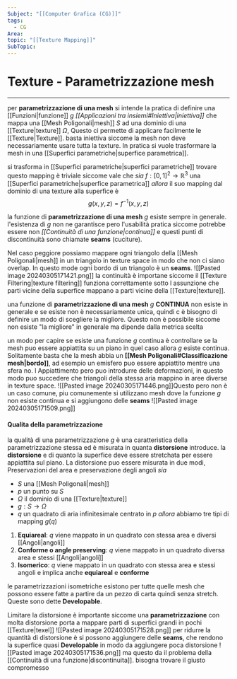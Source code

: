 ```yaml
---
Subject: "[[Computer Grafica (CG)]]"
tags:
  - CG
Area: 
topic: "[[Texture Mapping]]"
SubTopic:
---
```


# Texture - Parametrizzazione mesh
---
per __parametrizzazione di una mesh__ si intende la pratica di definire una [[Funzioni|funzione]] $g$ _[[Applicazioni tra insiemi#Iniettiva|iniettiva]]_ che mappa  una [[Mesh Poligonali|mesh]] $S$ ad una dominio di una [[Texture|texture]] $\Omega$, Questo ci permette di applicare facilmente le [[Texture|Texture]]. basta iniettiva siccome la mesh non deve necessariamente usare tutta la texture.
In pratica si vuole trasformare la mesh in una [[Superfici parametriche|superfice parametrica]].


si trasforma in [[Superfici parametriche|superfici parametriche]] trovare questo mapping è triviale siccome vale che
_sia_ $f:[0,1]^2\to\mathbb{R}^3$ una [[Superfici parametriche|superfice parametrica]]
_allora_ il suo mapping dal dominio di una texture alla superfice è $$g(x,y,z)=f^{-1}(x,y,z)$$


la funzione di __parametrizzazione di una mesh__ $g$ esiste sempre in generale.
l'esistenza di $g$ non ne garantisce pero l'usabilità pratica siccome potrebbe essere non _[[Continuità di una funzione|continua]]_ e questi punti di discontinuità sono chiamate __seams__  (cuciture).

Nel caso peggiore possiamo mappare ogni triangolo della [[Mesh Poligonali|mesh]] in un triangolo in texture space in modo che non ci siano overlap. In questo mode ogni bordo di un triangolo è un __seams__.
![[Pasted image 20240305171421.png]]
la continuità è importane siccome il [[Texture Filtering|texture filtering]]  funziona correttamente sotto l assunzione che parti vicine della superfice mappano a parti vicine della [[Texture|texture]].

una funzione di __parametrizzazione di una mesh__ $g$ __CONTINUA__ non esiste in generale e se esiste non è necessariamente unica, quindi c è bisogno di definire un modo di scegliere la migliore. Questo non è possibile siccome non esiste "la migliore" in generale ma dipende dalla metrica scelta

un modo per capire se esiste una funzione $g$ continua è controllare se la mesh puo essere appiattita su un piano in quel caso allora $g$ esiste continua. Solitamente basta che la mesh abbia un __[[Mesh Poligonali#Classificazione mesh|bordo]]__, ad esempio un emisfero puo essere appiattito mentre una sfera no.
l Appiattimento pero puo introdurre delle deformazioni, in questo modo puo succedere che triangoli della stessa aria mappino in aree diverse in texture space. 
![[Pasted image 20240305171446.png]]Questo pero non è un caso comune, piu comunemente si utilizzano mesh dove la funzione $g$ non esiste continua e si aggiungono delle __seams__ 
![[Pasted image 20240305171509.png]]

#### Qualita della parametrizzazione
la qualità di una parametrizzazione $g$ è una caratteristica della parametrizzazione stessa ed è misurata in quanta __distorsione__ introduce. la __distorsione__ e di quanto  la superfice deve essere stretchata per essere appiattita sul piano. La distorsione puo essere misurata in due modi, Preservazioni del area e preservazione degli angoli
_sia_
- $S$ una [[Mesh Poligonali|mesh]]
- $p$ un punto su $S$
- $\Omega$ il dominio di una [[Texture|texture]] 
- $g:S \to \Omega$
- $q$ un quadrato di aria infinitesimale  centrato in $p$ 
_allora_ abbiamo tre tipi di mapping $g(q)$
1.  __Equiareal__: $q$ viene mappato in un quadrato con stessa area e diversi [[Angoli|angoli]]
2.  __Conforme o angle preserving__: $q$ viene mappato in un quadrato diversa area e stessi [[Angoli|angoli]]
3.  __Isomerico__: $q$ viene mappato in un quadrato con stessa area e stessi angoli e implica anche __equiareal__ e __conforme__

le parametrizzazioni isometriche esistono per tutte quelle mesh che possono essere fatte a partire da un pezzo di carta quindi senza stretch. Queste sono dette __Developable__.


Limitare la distorsione è importante siccome una __parametrizzazione__ con molta distorsione porta a mappare parti di superfici grandi in pochi [[Texture|texel]]
![[Pasted image 20240305171528.png]]
per ridurre la quantità di distorsione è si possono aggiungere delle __seams__, che rendono la superfice quasi __Developable__ in modo da aggiungere poca distorsione
![[Pasted image 20240305171536.png]]
ma questo da il problema della [[Continuità di una funzione|discontinuita]]. bisogna trovare il giusto compromesso